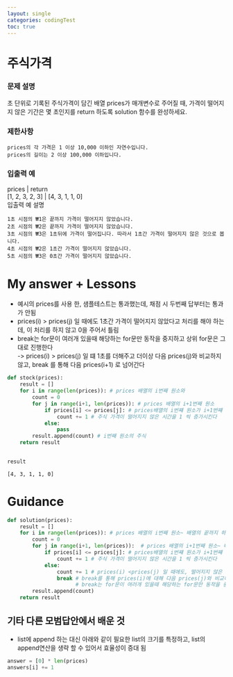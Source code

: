 ```yaml
---
layout: single
categories: codingTest
toc: true
---
```


# 주식가격

### 문제 설명

초 단위로 기록된 주식가격이 담긴 배열 prices가 매개변수로 주어질 때, 가격이 떨어지지 않은 기간은 몇 초인지를 return 하도록 solution 함수를 완성하세요.  
### 제한사항

    prices의 각 가격은 1 이상 10,000 이하인 자연수입니다.
    prices의 길이는 2 이상 100,000 이하입니다.

### 입출력 예
prices |	return  
[1, 2, 3, 2, 3] |	[4, 3, 1, 1, 0]  
입출력 예 설명  

    1초 시점의 ₩1은 끝까지 가격이 떨어지지 않았습니다.
    2초 시점의 ₩2은 끝까지 가격이 떨어지지 않았습니다.
    3초 시점의 ₩3은 1초뒤에 가격이 떨어집니다. 따라서 1초간 가격이 떨어지지 않은 것으로 봅니다.
    4초 시점의 ₩2은 1초간 가격이 떨어지지 않았습니다.
    5초 시점의 ₩3은 0초간 가격이 떨어지지 않았습니다.


# My answer + Lessons
- 예시의 prices를 사용 한, 샘플테스트는 통과했는데, 채점 시 두번째 답부터는 통과가 안됨
- prices(i) > prices(j) 일 때에도 1초간 가격이 떨어지지 않았다고 처리를 해야 하는데, 이 처리를 하지 않고 0을 주어서 틀림
- break는 for문이 여러개 있을때 해당하는 for문만 동작을 중지하고 상위 for문은 그대로 진행한다  
-> prices(i) > prices(j) 일 떄 1초를 더해주고 더이상 다음 prices(j)와 비교하지 않고, break 를 통해 다음 prices(i+1) 로 넘어간다


```python
def stock(prices):
    result = [] 
    for i in range(len(prices)): # prices 배열의 i번째 원소와
        count = 0
        for j in range(i+1, len(prices)): # prices 배열의 i+1번째 원소
            if prices[i] <= prices[j]: # prices배열의 i번쨰 원소가 i+1번쨰 원소보다 작거나 같으면  
                count += 1 # 주식 가격이 떨어지지 않은 시간을 1 씩 증가시킨다
            else:
                pass
        result.append(count) # i번째 원소의 주식
    return result
        
```


```python
result
```




    [4, 3, 1, 1, 0]



# Guidance


```python
def solution(prices):
    result = []
    for i in range(len(prices)): # prices 배열의 i번째 원소~ 배열의 끝까지 하나씩 끄집어낸다. 배열의 마지막 데이터는 비교할 대상이 없어서 0으로 처리됨.
        count = 0
        for j in range(i+1, len(prices)):  # prices 배열의 i+1번째 원소~ 배열의 끝까지 하나씩 끄집어낸다
            if prices[i] <= prices[j]: # prices배열의 i번쨰 원소가 i+1번쨰 원소보다 작거나 같으면  
                count += 1 # 주식 가격이 떨어지지 않은 시간을 1 씩 증가시킨다
            else: 
                count += 1 # prices(i) <prices(j) 일 때에도, 떨어지지 않은 시간 1을 더해줌
                break # break를 통해 prices(i)에 대해 다음 prices(j)와 비교하지 않고, 다음 prices(i+1)로 넘어간다
                      # break는 for문이 여러개 있을때 해당하는 for문만 동작을 중지하고 상위 for문은 그대로 진행한다
        result.append(count)
    return result
```

## 기타 다른 모범답안에서 배운 것
- list에 append 하는 대신 아래와 같이 필요한 list의 크기를 특정하고, list의 append연산을 생략 할 수 있어서 효율성이 증대 됨


```python
answer = [0] * len(prices)
answers[i] += 1
```
